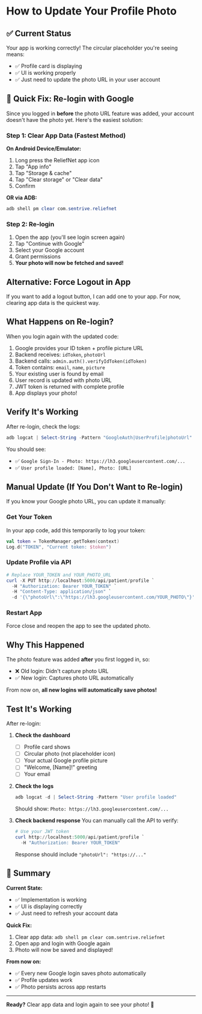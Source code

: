 # How to Update Your Profile Photo

## ✅ Current Status

Your app is working correctly! The circular placeholder you're seeing means:
- ✅ Profile card is displaying
- ✅ UI is working properly
- ✅ Just need to update the photo URL in your user account

## 🎯 Quick Fix: Re-login with Google

Since you logged in **before** the photo URL feature was added, your account doesn't have the photo yet. Here's the easiest solution:

### Step 1: Clear App Data (Fastest Method)

**On Android Device/Emulator:**
1. Long press the ReliefNet app icon
2. Tap "App info"
3. Tap "Storage & cache"
4. Tap "Clear storage" or "Clear data"
5. Confirm

**OR via ADB:**
```powershell
adb shell pm clear com.sentrive.reliefnet
```

### Step 2: Re-login

1. Open the app (you'll see login screen again)
2. Tap "Continue with Google"
3. Select your Google account
4. Grant permissions
5. **Your photo will now be fetched and saved!**

## Alternative: Force Logout in App

If you want to add a logout button, I can add one to your app. For now, clearing app data is the quickest way.

## What Happens on Re-login?

When you login again with the updated code:

1. Google provides your ID token + profile picture URL
2. Backend receives: `idToken`, `photoUrl`
3. Backend calls: `admin.auth().verifyIdToken(idToken)`
4. Token contains: `email`, `name`, `picture`
5. Your existing user is found by email
6. User record is updated with photo URL
7. JWT token is returned with complete profile
8. App displays your photo!

## Verify It's Working

After re-login, check the logs:

```powershell
adb logcat | Select-String -Pattern "GoogleAuth|UserProfile|photoUrl"
```

You should see:
- ✅ `Google Sign-In - Photo: https://lh3.googleusercontent.com/...`
- ✅ `User profile loaded: [Name], Photo: [URL]`

## Manual Update (If You Don't Want to Re-login)

If you know your Google photo URL, you can update it manually:

### Get Your Token

In your app code, add this temporarily to log your token:
```kotlin
val token = TokenManager.getToken(context)
Log.d("TOKEN", "Current token: $token")
```

### Update Profile via API

```powershell
# Replace YOUR_TOKEN and YOUR_PHOTO_URL
curl -X PUT http://localhost:5000/api/patient/profile `
  -H "Authorization: Bearer YOUR_TOKEN" `
  -H "Content-Type: application/json" `
  -d '{\"photoUrl\":\"https://lh3.googleusercontent.com/YOUR_PHOTO\"}'
```

### Restart App

Force close and reopen the app to see the updated photo.

## Why This Happened

The photo feature was added **after** you first logged in, so:
- ❌ Old login: Didn't capture photo URL
- ✅ New login: Captures photo URL automatically

From now on, **all new logins will automatically save photos!**

## Test It's Working

After re-login:

1. **Check the dashboard**
   - [ ] Profile card shows
   - [ ] Circular photo (not placeholder icon)
   - [ ] Your actual Google profile picture
   - [ ] "Welcome, [Name]!" greeting
   - [ ] Your email

2. **Check the logs**
   ```powershell
   adb logcat -d | Select-String -Pattern "User profile loaded"
   ```
   Should show: `Photo: https://lh3.googleusercontent.com/...`

3. **Check backend response**
   You can manually call the API to verify:
   ```powershell
   # Use your JWT token
   curl http://localhost:5000/api/patient/profile `
     -H "Authorization: Bearer YOUR_TOKEN"
   ```
   Response should include `"photoUrl": "https://..."`

## 🎉 Summary

**Current State:**
- ✅ Implementation is working
- ✅ UI is displaying correctly
- ✅ Just need to refresh your account data

**Quick Fix:**
1. Clear app data: `adb shell pm clear com.sentrive.reliefnet`
2. Open app and login with Google again
3. Photo will now be saved and displayed!

**From now on:**
- ✅ Every new Google login saves photo automatically
- ✅ Profile updates work
- ✅ Photo persists across app restarts

---

**Ready?** Clear app data and login again to see your photo! 🚀
